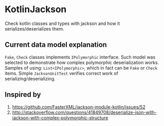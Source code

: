 # KotlinJackson
Check kotlin classes and types with jackson and how it serializes/deserializes them.
## Current data model explanation
```Fake```, ```Check``` classes implements ```IPolymorphic``` interface. 
Such model was selected to demonstrate how complex polymorphic deserialization works. 
Samples of using: ```List<IPolymorphic>```, which in fact can be ```Fake``` or ```Check``` items. 
Simple ```JacksonUnitTest``` verifies correct work of serializing/deserializing.
## Inspired by
1. https://github.com/FasterXML/jackson-module-kotlin/issues/52
2. http://stackoverflow.com/questions/41849708/deserialize-json-with-jackson-with-complex-polymorphic-structure

